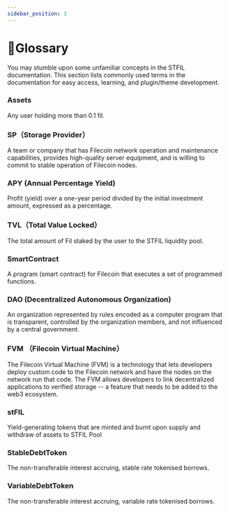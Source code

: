 ```yaml
---
sidebar_position: 3
---
```


# 📝Glossary

You may stumble upon some unfamiliar concepts in the STFIL documentation. This section lists commonly used terms in the documentation for easy access, learning, and plugin/theme development.

### Assets
Any user holding more than 0.1 fil.

### SP（Storage Provider）
A team or company that has Filecoin network operation and maintenance capabilities, provides high-quality server equipment, and is willing to commit to stable operation of Filecoin nodes.

### APY (Annual Percentage Yield)
Profit (yield) over a one-year period divided by the initial investment amount, expressed as a percentage.

### TVL（Total Value Locked）
The total amount of Fil staked by the user to the STFIL liquidity pool.

### SmartContract 
A program (smart contract) for Filecoin that executes a set of programmed functions.

### DAO (Decentralized Autonomous Organization)
An organization represented by rules encoded as a computer program that is transparent, controlled by the organization members, and not influenced by a central government.

### FVM （Filecoin Virtual Machine）
The Filecoin Virtual Machine (FVM) is a technology that lets developers deploy custom code to the Filecoin network and have the nodes on the network run that code. The FVM allows developers to link decentralized applications to verified storage -- a feature that needs to be added to the web3 ecosystem.

### stFIL

Yield-generating tokens that are minted and burnt upon supply and withdraw of assets to STFIL Pool

### StableDebtToken

The non-transferable interest accruing, stable rate tokenised borrows.

### VariableDebtToken

The non-transferable interest accruing, variable rate tokenised borrows.



